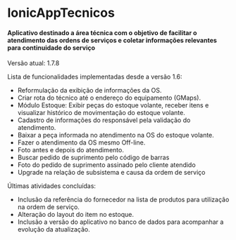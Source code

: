 # IonicAppTecnicos
#### Aplicativo destinado a área técnica com o objetivo de facilitar o atendimento das ordens de serviços e coletar informações relevantes para continuidade do serviço

Versão atual: 1.7.8

Lista de funcionalidades implementadas desde a versão 1.6:

- Reformulação da exibição de informações da OS.
- Criar rota do técnico até o endereço do equipamento (GMaps).
- Módulo Estoque: Exibir peças do estoque volante, receber itens e visualizar histórico de movimentação do estoque volante.
- Cadastro de informações do responsável pela validação do atendimento.
- Baixar a peça informada no atendimento na OS do estoque volante.
- Fazer o atendimento da OS mesmo Off-line.
- Foto antes e depois do atendimento.
- Buscar pedido de suprimento pelo código de barras
- Foto do pedido de suprimento assinado pelo cliente atendido
- Upgrade na relação de subsistema e causa da ordem de serviço

Últimas atividades concluídas: 

 - Inclusão da referência do fornecedor na lista de produtos para utilização na ordem de serviço.
 - Alteração do layout do item no estoque.
 - Inclusão a versão do aplicativo no banco de dados para acompanhar a evolução da atualização.
